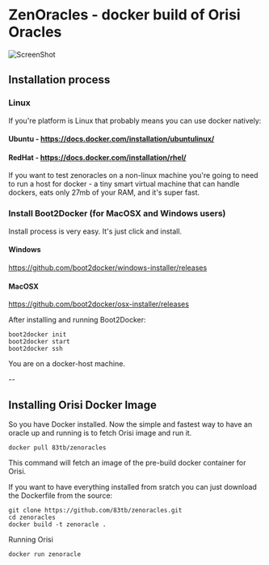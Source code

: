 # ZenOracles - docker build of Orisi Oracles

![ScreenShot](http://icons.iconarchive.com/icons/robsonbillponte/iRob/256/Drives-Server-icon.png)


## Installation process

### Linux

If you're platform is Linux that probably means you can use docker natively:

#### Ubuntu - https://docs.docker.com/installation/ubuntulinux/
#### RedHat - https://docs.docker.com/installation/rhel/

If you want to test zenoracles on a non-linux machine you're going to need to run a host for docker - a tiny smart virtual machine that can handle dockers, eats only 27mb of your RAM, and it's super fast.

### Install Boot2Docker (for MacOSX and Windows users)

Install process is very easy. It's just click and install.

#### Windows

https://github.com/boot2docker/windows-installer/releases

#### MacOSX

https://github.com/boot2docker/osx-installer/releases


After installing and running Boot2Docker:

```
boot2docker init
boot2docker start
boot2docker ssh
```

You are on a docker-host machine.

--



## Installing Orisi Docker Image


So you have Docker installed. Now the simple and fastest way to have an oracle up and running is to fetch Orisi image and run it.

```
docker pull 83tb/zenoracles
```
This command will fetch an image of the pre-build docker container for Orisi.

If you want to have everything installed from sratch you can just download the Dockerfile from the source:
```
git clone https://github.com/83tb/zenoracles.git
cd zenoracles
docker build -t zenoracle .
```
Running Orisi
```
docker run zenoracle
```











